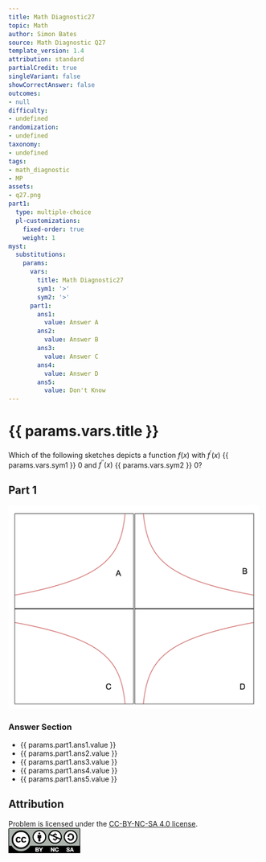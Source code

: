 ```yaml
---
title: Math Diagnostic27
topic: Math
author: Simon Bates
source: Math Diagnostic Q27
template_version: 1.4
attribution: standard
partialCredit: true
singleVariant: false
showCorrectAnswer: false
outcomes:
- null
difficulty:
- undefined
randomization:
- undefined
taxonomy:
- undefined
tags:
- math_diagnostic
- MP
assets:
- q27.png
part1:
  type: multiple-choice
  pl-customizations:
    fixed-order: true
    weight: 1
myst:
  substitutions:
    params:
      vars:
        title: Math Diagnostic27
        sym1: '>'
        sym2: '>'
      part1:
        ans1:
          value: Answer A
        ans2:
          value: Answer B
        ans3:
          value: Answer C
        ans4:
          value: Answer D
        ans5:
          value: Don't Know
---
```

# {{ params.vars.title }}
Which of the following sketches depicts a function $f(x)$ with $f^{'}(x)$ {{ params.vars.sym1 }} $0$ and $f^{''}(x)$ {{ params.vars.sym2 }} $0$?

## Part 1

<img src = "q27.png" alt = "Graph A is increasing with increasing slope, graph B is decreasing with decreasing slope, graph C is decreasing with increasing slope, and graph D is increasing with decreasing slope" width = 500px>

### Answer Section

- {{ params.part1.ans1.value }}
- {{ params.part1.ans2.value }}
- {{ params.part1.ans3.value }}
- {{ params.part1.ans4.value }}
- {{ params.part1.ans5.value }}

## Attribution

Problem is licensed under the [CC-BY-NC-SA 4.0 license](https://creativecommons.org/licenses/by-nc-sa/4.0/).<br> ![The Creative Commons 4.0 license requiring attribution-BY, non-commercial-NC, and share-alike-SA license.](https://raw.githubusercontent.com/firasm/bits/master/by-nc-sa.png)